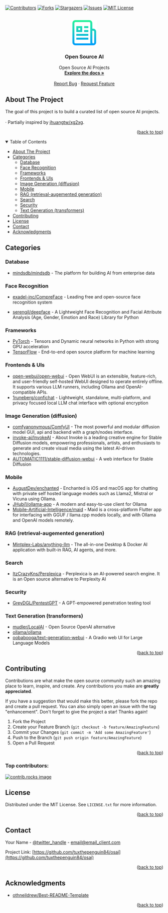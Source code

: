 <a id="readme-top"></a>

[![Contributors][contributors-shield]][contributors-url]
[![Forks][forks-shield]][forks-url]
[![Stargazers][stars-shield]][stars-url]
[![Issues][issues-shield]][issues-url]
[![MIT License][license-shield]][license-url]



<!-- PROJECT LOGO -->
<br />
<div align="center">
  <a href="https://github.com/tuxthepenguin84/osai">
    <img src="images/logo.png" alt="Logo" width="80" height="80">
  </a>

<h3 align="center">Open Source AI</h3>

  <p align="center">
    Open Source AI Projects
    <br />
    <a href="https://github.com/tuxthepenguin84/osai"><strong>Explore the docs »</strong></a>
    <br />
    <br />
    <a href="https://github.com/tuxthepenguin84/osai/issues/new?labels=bug&template=bug-report---.md">Report Bug</a>
    ·
    <a href="https://github.com/tuxthepenguin84/osai/issues/new?labels=enhancement&template=feature-request---.md">Request Feature</a>
  </p>
</div>



<!-- ABOUT THE PROJECT -->
## About The Project

The goal of this project is to build a curated list of open source AI projects. <br />
<br />
· Partially inspired by [jhuangtw/xg2xg](https://github.com/jhuangtw/xg2xg).

<p align="right">(<a href="#readme-top">back to top</a>)</p>



<!-- TABLE OF CONTENTS -->
<details open>
  <summary>Table of Contents</summary>
  <ul>
    <li><a href="#about-the-project">About The Project</a></li>
    <li>
      <a href="#categories">Categories</a>
      <ul>
        <li><a href="#db">Database</a></li>
        <li><a href="#facerecognition">Face Recognition</a></li>
        <li><a href="#frameworks">Frameworks</a></li>
        <li><a href="#frontend">Frontends & UIs</a></li>
        <li><a href="#imagegeneration">Image Generation (diffusion)</a></li>
        <li><a href="#mobile">Mobile</a></li>
        <li><a href="#rag">RAG (retrieval-augemented generation)</a></li>
        <li><a href="#search">Search</a></li>
        <li><a href="#security">Security</a></li>
        <li><a href="#textgeneration">Text Generation (transformers)</a></li>
      </ul>
    </li>
    <li><a href="#contributing">Contributing</a></li>
    <li><a href="#license">License</a></li>
    <li><a href="#contact">Contact</a></li>
    <li><a href="#acknowledgments">Acknowledgments</a></li>
  </ul>
</details>



<!-- CATEGORIES -->
## Categories

### <a id="db"></a>Database

* [mindsdb/mindsdb](https://github.com/mindsdb/mindsdb) - The platform for building AI from enterprise data

### <a id="facerecognition"></a>Face Recognition

* [exadel-inc/CompreFace](https://github.com/exadel-inc/CompreFace) - Leading free and open-source face recognition system

* [serengil/deepface](https://github.com/serengil/deepface) - A Lightweight Face Recognition and Facial Attribute Analysis (Age, Gender, Emotion and Race) Library for Python

### <a id="frameworks"></a>Frameworks
* [PyTorch](https://github.com/pytorch/pytorch) - Tensors and Dynamic neural networks in Python with strong GPU acceleration
* [TensorFlow](https://github.com/tensorflow/tensorflow) - End-to-end open source platform for machine learning

### <a id="frontends"></a>Frontends & UIs
* [open-webui/open-webui](https://github.com/open-webui/open-webui) - Open WebUI is an extensible, feature-rich, and user-friendly self-hosted WebUI designed to operate entirely offline. It supports various LLM runners, including Ollama and OpenAI-compatible APIs.
* [1runeberg/confichat](https://github.com/1runeberg/confichat) - Lightweight, standalone, multi-platform, and privacy focused local LLM chat interface with optional encryption

### <a id="imagegeneration"></a>Image Generation (diffusion)

* [comfyanonymous/ComfyUI](https://github.com/comfyanonymous/ComfyUI) - The most powerful and modular diffusion model GUI, api and backend with a graph/nodes interface.
* [invoke-ai/InvokeAI](https://github.com/invoke-ai/InvokeAI) - About
Invoke is a leading creative engine for Stable Diffusion models, empowering professionals, artists, and enthusiasts to generate and create visual media using the latest AI-driven technologies.
* [AUTOMATIC1111/stable-diffusion-webui](https://github.com/AUTOMATIC1111/stable-diffusion-webui) - A web interface for Stable Diffusion

### <a id="mobile"></a>Mobile

* [AugustDev/enchanted](https://github.com/AugustDev/enchanted) - Enchanted is iOS and macOS app for chatting with private self hosted language models such as Llama2, Mistral or Vicuna using Ollama.
* [JHubi1/ollama-app](https://github.com/JHubi1/ollama-app) - A modern and easy-to-use client for Ollama
* [Mobile-Artificial-Intelligence/maid](https://github.com/Mobile-Artificial-Intelligence/maid) - Maid is a cross-platform Flutter app for interfacing with GGUF / llama.cpp models locally, and with Ollama and OpenAI models remotely.


### <a id="rag"></a>RAG (retrieval-augemented generation)

* [Mintplex-Labs/anything-llm](https://github.com/Mintplex-Labs/anything-llm) - The all-in-one Desktop & Docker AI application with built-in RAG, AI agents, and more.

### <a id="search"></a>Search

* [ItzCrazyKns/Perplexica](https://github.com/ItzCrazyKns/Perplexica) - Perplexica is an AI-powered search engine. It is an Open source alternative to Perplexity AI

### <a id="security"></a>Security

* [GreyDGL/PentestGPT](https://github.com/GreyDGL/PentestGPT) - A GPT-empowered penetration testing tool

### <a id="textgeneration"></a>Text Generation (transformers)

* [mudler/LocalAI](https://github.com/mudler/LocalAI) - Open Source OpenAI alternative
* [ollama/ollama](https://github.com/ollama/ollama)
* [oobabooga/text-generation-webui](https://github.com/oobabooga/text-generation-webui) - A Gradio web UI for Large Language Models

<p align="right">(<a href="#readme-top">back to top</a>)</p>



<!-- CONTRIBUTING -->
## Contributing

Contributions are what make the open source community such an amazing place to learn, inspire, and create. Any contributions you make are **greatly appreciated**.

If you have a suggestion that would make this better, please fork the repo and create a pull request. You can also simply open an issue with the tag "enhancement".
Don't forget to give the project a star! Thanks again!

1. Fork the Project
2. Create your Feature Branch (`git checkout -b feature/AmazingFeature`)
3. Commit your Changes (`git commit -m 'Add some AmazingFeature'`)
4. Push to the Branch (`git push origin feature/AmazingFeature`)
5. Open a Pull Request

<p align="right">(<a href="#readme-top">back to top</a>)</p>

### Top contributors:

<a href="https://github.com/tuxthepenguin84/osai/graphs/contributors">
  <img src="https://contrib.rocks/image?repo=tuxthepenguin84/osai" alt="contrib.rocks image" />
</a>



<!-- LICENSE -->
## License

Distributed under the MIT License. See `LICENSE.txt` for more information.

<p align="right">(<a href="#readme-top">back to top</a>)</p>



<!-- CONTACT -->
## Contact

Your Name - [@twitter_handle](https://twitter.com/twitter_handle) - email@email_client.com

Project Link: [https://github.com/tuxthepenguin84/osai](https://github.com/tuxthepenguin84/osai)

<p align="right">(<a href="#readme-top">back to top</a>)</p>



<!-- ACKNOWLEDGMENTS -->
## Acknowledgments

* [othneildrew/Best-README-Template](https://github.com/othneildrew/Best-README-Template)

<p align="right">(<a href="#readme-top">back to top</a>)</p>



<!-- MARKDOWN LINKS & IMAGES -->
<!-- https://www.markdownguide.org/basic-syntax/#reference-style-links -->
[contributors-shield]: https://img.shields.io/github/contributors/tuxthepenguin84/osai.svg?style=for-the-badge
[contributors-url]: https://github.com/tuxthepenguin84/osai/graphs/contributors
[forks-shield]: https://img.shields.io/github/forks/tuxthepenguin84/osai.svg?style=for-the-badge
[forks-url]: https://github.com/tuxthepenguin84/osai/network/members
[stars-shield]: https://img.shields.io/github/stars/tuxthepenguin84/osai.svg?style=for-the-badge
[stars-url]: https://github.com/tuxthepenguin84/osai/stargazers
[issues-shield]: https://img.shields.io/github/issues/tuxthepenguin84/osai.svg?style=for-the-badge
[issues-url]: https://github.com/tuxthepenguin84/osai/issues
[license-shield]: https://img.shields.io/github/license/tuxthepenguin84/osai.svg?style=for-the-badge
[license-url]: https://github.com/tuxthepenguin84/osai/blob/master/LICENSE.txt
[linkedin-shield]: https://img.shields.io/badge/-LinkedIn-black.svg?style=for-the-badge&logo=linkedin&colorB=555
[linkedin-url]: https://linkedin.com/in/linkedin_username
[product-screenshot]: images/screenshot.png
[Next.js]: https://img.shields.io/badge/next.js-000000?style=for-the-badge&logo=nextdotjs&logoColor=white
[Next-url]: https://nextjs.org/
[React.js]: https://img.shields.io/badge/React-20232A?style=for-the-badge&logo=react&logoColor=61DAFB
[React-url]: https://reactjs.org/
[Vue.js]: https://img.shields.io/badge/Vue.js-35495E?style=for-the-badge&logo=vuedotjs&logoColor=4FC08D
[Vue-url]: https://vuejs.org/
[Angular.io]: https://img.shields.io/badge/Angular-DD0031?style=for-the-badge&logo=angular&logoColor=white
[Angular-url]: https://angular.io/
[Svelte.dev]: https://img.shields.io/badge/Svelte-4A4A55?style=for-the-badge&logo=svelte&logoColor=FF3E00
[Svelte-url]: https://svelte.dev/
[Laravel.com]: https://img.shields.io/badge/Laravel-FF2D20?style=for-the-badge&logo=laravel&logoColor=white
[Laravel-url]: https://laravel.com
[Bootstrap.com]: https://img.shields.io/badge/Bootstrap-563D7C?style=for-the-badge&logo=bootstrap&logoColor=white
[Bootstrap-url]: https://getbootstrap.com
[JQuery.com]: https://img.shields.io/badge/jQuery-0769AD?style=for-the-badge&logo=jquery&logoColor=white
[JQuery-url]: https://jquery.com
